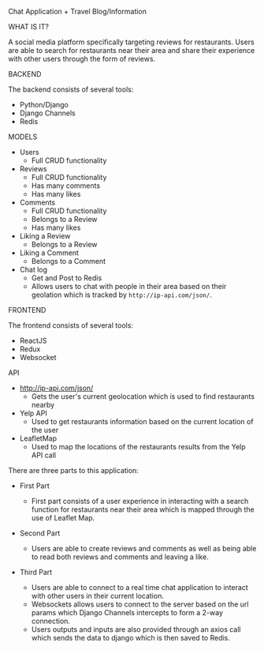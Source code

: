 Chat Application + Travel Blog/Information

WHAT IS IT?

A social media platform specifically targeting reviews for restaurants.
Users are able to search for restaurants near their area and share their experience with other users through the form of reviews.

BACKEND

The backend consists of several tools:

- Python/Django
- Django Channels
- Redis

MODELS

- Users
  - Full CRUD functionality
- Reviews
  - Full CRUD functionality
  - Has many comments
  - Has many likes
- Comments
  - Full CRUD functionality
  - Belongs to a Review
  - Has many likes
- Liking a Review
  - Belongs to a Review
- Liking a Comment
  - Belongs to a Comment
- Chat log
  - Get and Post to Redis
  - Allows users to chat with people in their area based on their geolation which is tracked by `http://ip-api.com/json/`.

FRONTEND

The frontend consists of several tools:

- ReactJS
- Redux
- Websocket

API

- http://ip-api.com/json/
  - Gets the user's current geolocation which is used to find restaurants nearby
- Yelp API
  - Used to get restaurants information based on the current location of the user
- LeafletMap
  - Used to map the locations of the restaurants results from the Yelp API call

There are three parts to this application:

- First Part

  - First part consists of a user experience in interacting with a search function for restaurants near their area which is mapped through the use of Leaflet Map.

- Second Part

  - Users are able to create reviews and comments as well as being able to read both reviews and comments and leaving a like.

- Third Part
  - Users are able to connect to a real time chat application to interact with other users in their current location.
  - Websockets allows users to connect to the server based on the url params which Django Channels intercepts to form a 2-way connection.
  - Users outputs and inputs are also provided through an axios call which sends the data to django which is then saved to Redis.
